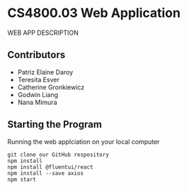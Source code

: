 # CS4800.03 Web Application
WEB APP DESCRIPTION

## Contributors
- Patriz Elaine Daroy 
- Teresita Esver 
- Catherine Gronkiewicz 
- Godwin Liang 
- Nana Mimura 

## Starting the Program
Running the web applciation on your local computer
```
git clone our GitHub respository
npm install
npm install @fluentui/react
npm install --save axios
npm start
```
